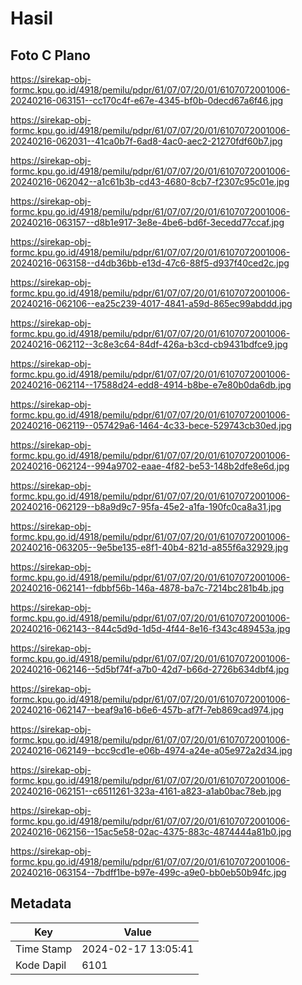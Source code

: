 # Hasil

## Foto C Plano

https://sirekap-obj-formc.kpu.go.id/4918/pemilu/pdpr/61/07/07/20/01/6107072001006-20240216-063151--cc170c4f-e67e-4345-bf0b-0decd67a6f46.jpg

https://sirekap-obj-formc.kpu.go.id/4918/pemilu/pdpr/61/07/07/20/01/6107072001006-20240216-062031--41ca0b7f-6ad8-4ac0-aec2-21270fdf60b7.jpg

https://sirekap-obj-formc.kpu.go.id/4918/pemilu/pdpr/61/07/07/20/01/6107072001006-20240216-062042--a1c61b3b-cd43-4680-8cb7-f2307c95c01e.jpg

https://sirekap-obj-formc.kpu.go.id/4918/pemilu/pdpr/61/07/07/20/01/6107072001006-20240216-063157--d8b1e917-3e8e-4be6-bd6f-3ecedd77ccaf.jpg

https://sirekap-obj-formc.kpu.go.id/4918/pemilu/pdpr/61/07/07/20/01/6107072001006-20240216-063158--d4db36bb-e13d-47c6-88f5-d937f40ced2c.jpg

https://sirekap-obj-formc.kpu.go.id/4918/pemilu/pdpr/61/07/07/20/01/6107072001006-20240216-062106--ea25c239-4017-4841-a59d-865ec99abddd.jpg

https://sirekap-obj-formc.kpu.go.id/4918/pemilu/pdpr/61/07/07/20/01/6107072001006-20240216-062112--3c8e3c64-84df-426a-b3cd-cb9431bdfce9.jpg

https://sirekap-obj-formc.kpu.go.id/4918/pemilu/pdpr/61/07/07/20/01/6107072001006-20240216-062114--17588d24-edd8-4914-b8be-e7e80b0da6db.jpg

https://sirekap-obj-formc.kpu.go.id/4918/pemilu/pdpr/61/07/07/20/01/6107072001006-20240216-062119--057429a6-1464-4c33-bece-529743cb30ed.jpg

https://sirekap-obj-formc.kpu.go.id/4918/pemilu/pdpr/61/07/07/20/01/6107072001006-20240216-062124--994a9702-eaae-4f82-be53-148b2dfe8e6d.jpg

https://sirekap-obj-formc.kpu.go.id/4918/pemilu/pdpr/61/07/07/20/01/6107072001006-20240216-062129--b8a9d9c7-95fa-45e2-a1fa-190fc0ca8a31.jpg

https://sirekap-obj-formc.kpu.go.id/4918/pemilu/pdpr/61/07/07/20/01/6107072001006-20240216-063205--9e5be135-e8f1-40b4-821d-a855f6a32929.jpg

https://sirekap-obj-formc.kpu.go.id/4918/pemilu/pdpr/61/07/07/20/01/6107072001006-20240216-062141--fdbbf56b-146a-4878-ba7c-7214bc281b4b.jpg

https://sirekap-obj-formc.kpu.go.id/4918/pemilu/pdpr/61/07/07/20/01/6107072001006-20240216-062143--844c5d9d-1d5d-4f44-8e16-f343c489453a.jpg

https://sirekap-obj-formc.kpu.go.id/4918/pemilu/pdpr/61/07/07/20/01/6107072001006-20240216-062146--5d5bf74f-a7b0-42d7-b66d-2726b634dbf4.jpg

https://sirekap-obj-formc.kpu.go.id/4918/pemilu/pdpr/61/07/07/20/01/6107072001006-20240216-062147--beaf9a16-b6e6-457b-af7f-7eb869cad974.jpg

https://sirekap-obj-formc.kpu.go.id/4918/pemilu/pdpr/61/07/07/20/01/6107072001006-20240216-062149--bcc9cd1e-e06b-4974-a24e-a05e972a2d34.jpg

https://sirekap-obj-formc.kpu.go.id/4918/pemilu/pdpr/61/07/07/20/01/6107072001006-20240216-062151--c6511261-323a-4161-a823-a1ab0bac78eb.jpg

https://sirekap-obj-formc.kpu.go.id/4918/pemilu/pdpr/61/07/07/20/01/6107072001006-20240216-062156--15ac5e58-02ac-4375-883c-4874444a81b0.jpg

https://sirekap-obj-formc.kpu.go.id/4918/pemilu/pdpr/61/07/07/20/01/6107072001006-20240216-063154--7bdff1be-b97e-499c-a9e0-bb0eb50b94fc.jpg


## Metadata

| Key        | Value               |
| ---------- | ------------------- |
| Time Stamp | 2024-02-17 13:05:41 |
| Kode Dapil | 6101                |



